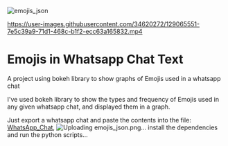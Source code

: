 ![emojis_json](https://user-images.githubusercontent.com/34620272/129067899-bbcae95d-62d8-420b-96db-2d8ad4a62c0b.png)


https://user-images.githubusercontent.com/34620272/129065551-7e5c39a9-71d1-468c-b1f2-ecc63a165832.mp4

# Emojis in Whatsapp Chat Text
A project using bokeh library to show graphs of Emojis used in a whatsapp chat

I've used bokeh library to show the types and frequency of Emojis used in any given whatsapp chat, and displayed them in a graph.

Just export a whatsapp chat and paste the contents into the file: [WhatsApp_Chat](./WhatsApp_Chat.txt), ![Uploading emojis_json.png…]()
install the dependencies and run the python scripts...


